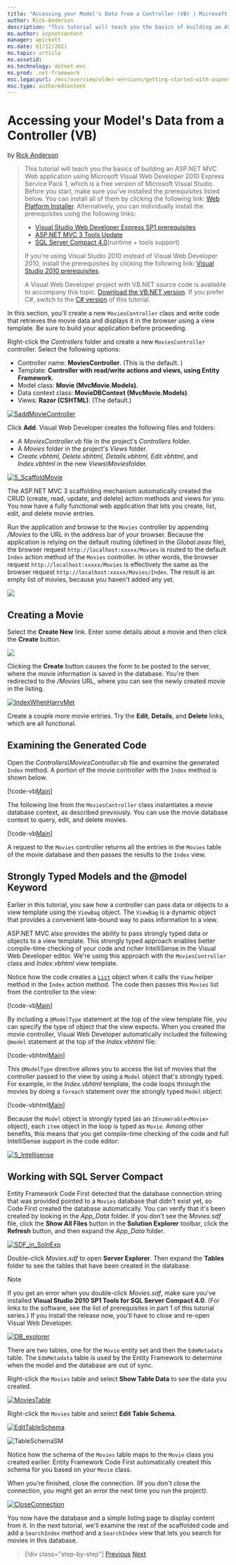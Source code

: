 ```yaml
---
title: "Accessing your Model's Data from a Controller (VB) | Microsoft Docs"
author: Rick-Anderson
description: "This tutorial will teach you the basics of building an ASP.NET MVC Web application using Microsoft Visual Web Developer 2010 Express Service Pack 1, which is..."
ms.author: aspnetcontent
manager: wpickett
ms.date: 01/12/2011
ms.topic: article
ms.assetid: 
ms.technology: dotnet-mvc
ms.prod: .net-framework
msc.legacyurl: /mvc/overview/older-versions/getting-started-with-aspnet-mvc3/vb/accessing-your-models-data-from-a-controller
msc.type: authoredcontent
---
```

Accessing your Model's Data from a Controller (VB)
====================
by [Rick Anderson](https://github.com/Rick-Anderson)

> This tutorial will teach you the basics of building an ASP.NET MVC Web application using Microsoft Visual Web Developer 2010 Express Service Pack 1, which is a free version of Microsoft Visual Studio. Before you start, make sure you've installed the prerequisites listed below. You can install all of them by clicking the following link: [Web Platform Installer](https://www.microsoft.com/web/gallery/install.aspx?appid=VWD2010SP1Pack). Alternatively, you can individually install the prerequisites using the following links:
> 
> - [Visual Studio Web Developer Express SP1 prerequisites](https://www.microsoft.com/web/gallery/install.aspx?appid=VWD2010SP1Pack)
> - [ASP.NET MVC 3 Tools Update](https://www.microsoft.com/web/gallery/install.aspx?appsxml=&amp;appid=MVC3)
> - [SQL Server Compact 4.0](https://www.microsoft.com/web/gallery/install.aspx?appid=SQLCE;SQLCEVSTools_4_0)(runtime + tools support)
> 
> If you're using Visual Studio 2010 instead of Visual Web Developer 2010, install the prerequisites by clicking the following link: [Visual Studio 2010 prerequisites](https://www.microsoft.com/web/gallery/install.aspx?appsxml=&amp;appid=VS2010SP1Pack).
> 
> A Visual Web Developer project with VB.NET source code is available to accompany this topic. [Download the VB.NET version](https://code.msdn.microsoft.com/Introduction-to-MVC-3-10d1b098). If you prefer C#, switch to the [C# version](../cs/accessing-your-models-data-from-a-controller.md) of this tutorial.


In this section, you'll create a new `MoviesController` class and write code that retrieves the movie data and displays it in the browser using a view template. Be sure to build your application before proceeding.

Right-click the *Controllers* folder and create a new `MoviesController` controller. Select the following options:

- Controller name: **MoviesController**. (This is the default. )
- Template: **Controller with read/write actions and views, using Entity Framework**.
- Model class: **Movie (MvcMovie.Models)**.
- Data context class: **MovieDBContext (MvcMovie.Models)**.
- Views: **Razor (CSHTML)**. (The default.)

[![5addMovieController](accessing-your-models-data-from-a-controller/_static/image2.png)](accessing-your-models-data-from-a-controller/_static/image1.png)

Click **Add**. Visual Web Developer creates the following files and folders:

- *A MoviesController.vb* file in the project's *Controllers* folder.
- A *Movies* folder in the project's *Views* folder.
- *Create.vbhtml, Delete.vbhtml, Details.vbhtml, Edit.vbhtml*, and *Index.vbhtml* in the new *Views\Movies*folder.

[![5_ScaffoldMovie](accessing-your-models-data-from-a-controller/_static/image4.png)](accessing-your-models-data-from-a-controller/_static/image3.png)

The ASP.NET MVC 3 scaffolding mechanism automatically created the CRUD (create, read, update, and delete) action methods and views for you. You now have a fully functional web application that lets you create, list, edit, and delete movie entries.

Run the application and browse to the `Movies` controller by appending */Movies* to the URL in the address bar of your browser. Because the application is relying on the default routing (defined in the *Global.asax* file), the browser request `http://localhost:xxxxx/Movies` is routed to the default `Index` action method of the `Movies` controller. In other words, the browser request `http://localhost:xxxxx/Movies` is effectively the same as the browser request `http://localhost:xxxxx/Movies/Index`. The result is an empty list of movies, because you haven't added any yet.

![](accessing-your-models-data-from-a-controller/_static/image5.png)

## Creating a Movie

Select the **Create New** link. Enter some details about a movie and then click the **Create** button.

![](accessing-your-models-data-from-a-controller/_static/image6.png)

Clicking the **Create** button causes the form to be posted to the server, where the movie information is saved in the database. You're then redirected to the */Movies* URL, where you can see the newly created movie in the listing.

[![IndexWhenHarryMet](accessing-your-models-data-from-a-controller/_static/image8.png)](accessing-your-models-data-from-a-controller/_static/image7.png)

Create a couple more movie entries. Try the **Edit**, **Details**, and **Delete** links, which are all functional.

## Examining the Generated Code

Open the *Controllers\MoviesController.vb* file and examine the generated `Index` method. A portion of the movie controller with the `Index` method is shown below.

[!code-vb[Main](accessing-your-models-data-from-a-controller/samples/sample1.vb)]

The following line from the `MoviesController` class instantiates a movie database context, as described previously. You can use the movie database context to query, edit, and delete movies.

[!code-vb[Main](accessing-your-models-data-from-a-controller/samples/sample2.vb)]

A request to the `Movies` controller returns all the entries in the `Movies` table of the movie database and then passes the results to the `Index` view.

## Strongly Typed Models and the @model Keyword

Earlier in this tutorial, you saw how a controller can pass data or objects to a view template using the `ViewBag` object. The `ViewBag` is a dynamic object that provides a convenient late-bound way to pass information to a view.

ASP.NET MVC also provides the ability to pass strongly typed data or objects to a view template. This strongly typed approach enables better compile-time checking of your code and richer IntelliSense in the Visual Web Developer editor. We're using this approach with the `MoviesController` class and *Index.vbhtml* view template.

Notice how the code creates a [`List`](https://msdn.microsoft.com/en-us/library/6sh2ey19.aspx) object when it calls the `View` helper method in the `Index` action method. The code then passes this `Movies` list from the controller to the view:

[!code-vb[Main](accessing-your-models-data-from-a-controller/samples/sample3.vb)]

By including a `@ModelType` statement at the top of the view template file, you can specify the type of object that the view expects. When you created the movie controller, Visual Web Developer automatically included the following `@model` statement at the top of the *Index.vbhtml* file:

[!code-vbhtml[Main](accessing-your-models-data-from-a-controller/samples/sample4.vbhtml)]

This `@ModelType` directive allows you to access the list of movies that the controller passed to the view by using a `Model` object that's strongly typed. For example, in the *Index.vbhtml* template, the code loops through the movies by doing a `foreach` statement over the strongly typed `Model` object:

[!code-vbhtml[Main](accessing-your-models-data-from-a-controller/samples/sample5.vbhtml)]

Because the `Model` object is strongly typed (as an `IEnumerable<Movie>` object), each `item` object in the loop is typed as `Movie`. Among other benefits, this means that you get compile-time checking of the code and full IntelliSense support in the code editor:

[![5_Intellisense](accessing-your-models-data-from-a-controller/_static/image10.png)](accessing-your-models-data-from-a-controller/_static/image9.png)

## Working with SQL Server Compact

Entity Framework Code First detected that the database connection string that was provided pointed to a `Movies` database that didn't exist yet, so Code First created the database automatically. You can verify that it's been created by looking in the *App\_Data* folder. If you don't see the *Movies.sdf* file, click the **Show All Files** button in the **Solution Explorer** toolbar, click the **Refresh** button, and then expand the *App\_Data* folder.

[![SDF_in_SolnExp](accessing-your-models-data-from-a-controller/_static/image12.png)](accessing-your-models-data-from-a-controller/_static/image11.png)

Double-click *Movies.sdf* to open **Server Explorer**. Then expand the **Tables** folder to see the tables that have been created in the database.

> [!NOTE]
> If you get an error when you double-click *Movies.sdf*, make sure you've installed **Visual Studio 2010 SP1 Tools for SQL Server Compact 4.0**. (For links to the software, see the list of prerequisites in part 1 of this tutorial series.) If you install the release now, you'll have to close and re-open Visual Web Developer.


[![DB_explorer](accessing-your-models-data-from-a-controller/_static/image14.png)](accessing-your-models-data-from-a-controller/_static/image13.png)

There are two tables, one for the `Movie` entity set and then the `EdmMetadata` table. The `EdmMetadata` table is used by the Entity Framework to determine when the model and the database are out of sync.

Right-click the `Movies` table and select **Show Table Data** to see the data you created.

[![MoviesTable](accessing-your-models-data-from-a-controller/_static/image16.png)](accessing-your-models-data-from-a-controller/_static/image15.png)

Right-click the `Movies` table and select **Edit Table Schema**.

[![EditTableSchema](accessing-your-models-data-from-a-controller/_static/image18.png)](accessing-your-models-data-from-a-controller/_static/image17.png)

![TableSchemaSM](accessing-your-models-data-from-a-controller/_static/image19.png)

Notice how the schema of the `Movies` table maps to the `Movie` class you created earlier. Entity Framework Code First automatically created this schema for you based on your `Movie` class.

When you're finished, close the connection. (If you don't close the connection, you might get an error the next time you run the project).

[![CloseConnection](accessing-your-models-data-from-a-controller/_static/image21.png)](accessing-your-models-data-from-a-controller/_static/image20.png)

You now have the database and a simple listing page to display content from it. In the next tutorial, we'll examine the rest of the scaffolded code and add a `SearchIndex` method and a `SearchIndex` view that lets you search for movies in this database.

>[!div class="step-by-step"]
[Previous](adding-a-model.md)
[Next](examining-the-edit-methods-and-edit-view.md)